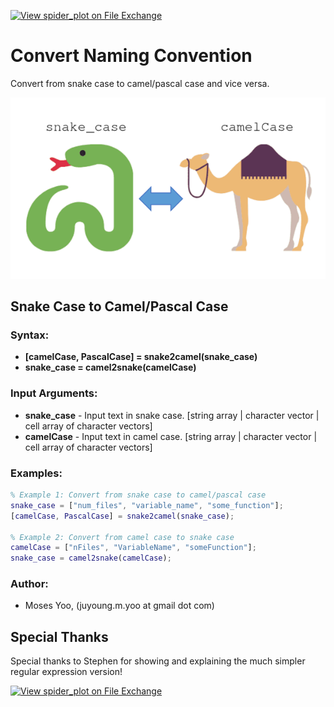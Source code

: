 [![View spider_plot on File Exchange](https://www.mathworks.com/matlabcentral/images/matlab-file-exchange.svg)](https://www.mathworks.com/matlabcentral/fileexchange/101118-convert-naming-convention)

# Convert Naming Convention
Convert from snake case to camel/pascal case and vice versa.

<p align="center">
  <img src="convert_naming_convention.png">
</p>

## Snake Case to Camel/Pascal Case

### Syntax:
- **[camelCase, PascalCase] = snake2camel(snake_case)**
- **snake_case = camel2snake(camelCase)**

### Input Arguments:
- **snake_case** - Input text in snake case. [string array | character vector | cell array of character vectors]
- **camelCase**  - Input text in camel case. [string array | character vector | cell array of character vectors]

### Examples:
```matlab
% Example 1: Convert from snake case to camel/pascal case 
snake_case = ["num_files", "variable_name", "some_function"];
[camelCase, PascalCase] = snake2camel(snake_case);

% Example 2: Convert from camel case to snake case
camelCase = ["nFiles", "VariableName", "someFunction"];
snake_case = camel2snake(camelCase);
```

### Author:
- Moses Yoo, (juyoung.m.yoo at gmail dot com)

## Special Thanks
Special thanks to Stephen for showing and explaining the much simpler regular expression version!

[![View spider_plot on File Exchange](https://www.mathworks.com/matlabcentral/images/matlab-file-exchange.svg)](https://www.mathworks.com/matlabcentral/fileexchange/101118-convert-naming-convention)